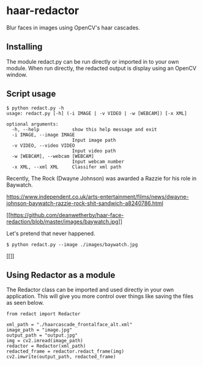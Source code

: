 # haar-redactor

Blur faces in images using OpenCV's haar cascades.

## Installing

The module redact.py can be run directly or imported in to your own module. When run directly, the redacted output is display using an OpenCV window.

## Script usage

```
$ python redact.py -h
usage: redact.py [-h] (-i IMAGE | -v VIDEO | -w [WEBCAM]) [-x XML]

optional arguments:
  -h, --help            show this help message and exit
  -i IMAGE, --image IMAGE
                        Input image path
  -v VIDEO, --video VIDEO
                        Input video path
  -w [WEBCAM], --webcam [WEBCAM]
                        Input webcam number
  -x XML, --xml XML     Classifer xml path
```

Recently, The Rock (Dwayne Johnson) was awarded a Razzie for his role in Baywatch. 

https://www.independent.co.uk/arts-entertainment/films/news/dwayne-johnson-baywatch-razzie-rock-shit-sandwich-a8240786.html

[[https://github.com/deanwetherby/haar-face-redaction/blob/master/images/baywatch.jpg]]

Let's pretend that never happened.

```
$ python redact.py --image ./images/baywatch.jpg
```

[[]]


## Using Redactor as a module

The Redactor class can be imported and used directly in your own application. This will give you more control over things like saving the files as seen below.

```
from redact import Redactor

xml_path = "./haarcascade_frontalface_alt.xml"
image_path = "image.jpg"
output_path = "output.jpg"
img = cv2.imread(image_path)
redactor = Redactor(xml_path)
redacted_frame = redactor.redact_frame(img)
cv2.imwrite(output_path, redacted_frame) 

```
